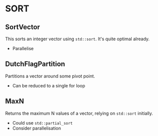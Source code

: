 # SORT

## SortVector

This sorts an integer vector using `std::sort`. It's quite optimal
already. 

- Parallelise

## DutchFlagPartition

Partitions a vector around some pivot point. 

- Can be reduced to a single for loop

## MaxN

Returns the maximum N values of a vector, relying on `std::sort` initially.

- Could use `std::partial_sort`
- Consider parallelisation
